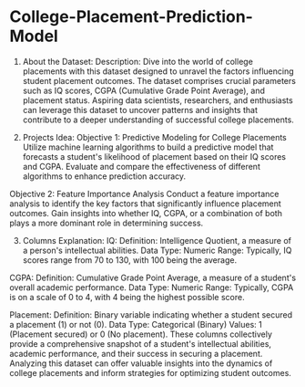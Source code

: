 # College-Placement-Prediction-Model
1. About the Dataset:
Description: Dive into the world of college placements with this dataset designed to unravel the factors influencing student placement outcomes. The dataset comprises crucial parameters such as IQ scores, CGPA (Cumulative Grade Point Average), and placement status. Aspiring data scientists, researchers, and enthusiasts can leverage this dataset to uncover patterns and insights that contribute to a deeper understanding of successful college placements.

2. Projects Idea:
Objective 1: Predictive Modeling for College Placements Utilize machine learning algorithms to build a predictive model that forecasts a student's likelihood of placement based on their IQ scores and CGPA. Evaluate and compare the effectiveness of different algorithms to enhance prediction accuracy.

Objective 2: Feature Importance Analysis Conduct a feature importance analysis to identify the key factors that significantly influence placement outcomes. Gain insights into whether IQ, CGPA, or a combination of both plays a more dominant role in determining success.

3. Columns Explanation:
IQ:
Definition: Intelligence Quotient, a measure of a person's intellectual abilities.
Data Type: Numeric
Range: Typically, IQ scores range from 70 to 130, with 100 being the average.

CGPA:
Definition: Cumulative Grade Point Average, a measure of a student's overall academic performance.
Data Type: Numeric
Range: Typically, CGPA is on a scale of 0 to 4, with 4 being the highest possible score.

Placement:
Definition: Binary variable indicating whether a student secured a placement (1) or not (0).
Data Type: Categorical (Binary)
Values: 1 (Placement secured) or 0 (No placement).
These columns collectively provide a comprehensive snapshot of a student's intellectual abilities, academic performance, and their success in securing a placement. Analyzing this dataset can offer valuable insights into the dynamics of college placements and inform strategies for optimizing student outcomes.
